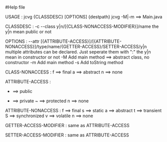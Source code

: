 #Help file

USAGE :
  jcvg {CLASSDESC} [OPTIONS] {destpath}
  jcvg -M|-m ==> Main.java

CLASSDESC :
  -c --class
    y|n/[{CLASS-NONACCESS-MODIFIER}]/name
      the y|n mean public or not

OPTIONS :
  --attr
    [{ATTRIBUTE-ACCESS}]/[{ATTRIBUTE-NONACCESS}]/type/name/{GETTER-ACCESS}/SETTER-ACCESS/y|n
      multiple attributes can be declared. Just seperate them with ":"
      the y|n mean in constructor or not
  -M
    Add main method ==> abstract class, no constructor
  -m
    Add main method
  -s
    Add toString method

CLASS-NONACCESS :
  f ==> final
  a ==> abstract
  n ==> none


ATTRIBUTE-ACCESS :
  + ==> public
  - ==> private
  ~ ==> protected
  n ==> none

ATTRIBUTE-NONACCESS :
  f ==> final
  s ==> static
  a ==> abstract
  t ==> transient
  S ==> synchronized
  v ==> volatile
  n ==> none

GETTER-ACCESS-MODIFIER :
  same as ATTRIBUTE-ACCESS

SETTER-ACCESS-MODIFIER :
  same as ATTRIBUTE-ACCESS
